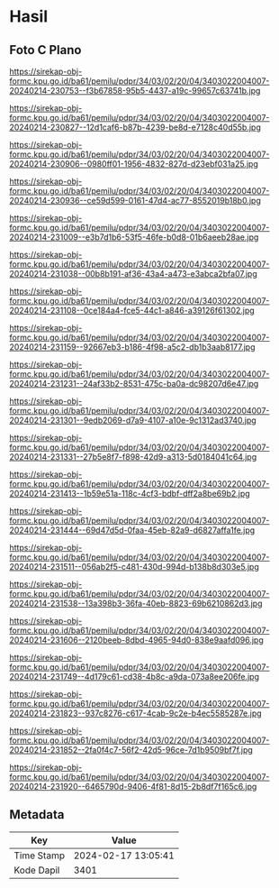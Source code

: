 # Hasil

## Foto C Plano

https://sirekap-obj-formc.kpu.go.id/ba61/pemilu/pdpr/34/03/02/20/04/3403022004007-20240214-230753--f3b67858-95b5-4437-a19c-99657c63741b.jpg

https://sirekap-obj-formc.kpu.go.id/ba61/pemilu/pdpr/34/03/02/20/04/3403022004007-20240214-230827--12d1caf6-b87b-4239-be8d-e7128c40d55b.jpg

https://sirekap-obj-formc.kpu.go.id/ba61/pemilu/pdpr/34/03/02/20/04/3403022004007-20240214-230906--0980ff01-1956-4832-827d-d23ebf031a25.jpg

https://sirekap-obj-formc.kpu.go.id/ba61/pemilu/pdpr/34/03/02/20/04/3403022004007-20240214-230936--ce59d599-0161-47d4-ac77-8552019b18b0.jpg

https://sirekap-obj-formc.kpu.go.id/ba61/pemilu/pdpr/34/03/02/20/04/3403022004007-20240214-231009--e3b7d1b6-53f5-46fe-b0d8-01b6aeeb28ae.jpg

https://sirekap-obj-formc.kpu.go.id/ba61/pemilu/pdpr/34/03/02/20/04/3403022004007-20240214-231038--00b8b191-af36-43a4-a473-e3abca2bfa07.jpg

https://sirekap-obj-formc.kpu.go.id/ba61/pemilu/pdpr/34/03/02/20/04/3403022004007-20240214-231108--0ce184a4-fce5-44c1-a846-a39126f61302.jpg

https://sirekap-obj-formc.kpu.go.id/ba61/pemilu/pdpr/34/03/02/20/04/3403022004007-20240214-231159--92667eb3-b186-4f98-a5c2-db1b3aab8177.jpg

https://sirekap-obj-formc.kpu.go.id/ba61/pemilu/pdpr/34/03/02/20/04/3403022004007-20240214-231231--24af33b2-8531-475c-ba0a-dc98207d6e47.jpg

https://sirekap-obj-formc.kpu.go.id/ba61/pemilu/pdpr/34/03/02/20/04/3403022004007-20240214-231301--9edb2069-d7a9-4107-a10e-9c1312ad3740.jpg

https://sirekap-obj-formc.kpu.go.id/ba61/pemilu/pdpr/34/03/02/20/04/3403022004007-20240214-231331--27b5e8f7-f898-42d9-a313-5d0184041c64.jpg

https://sirekap-obj-formc.kpu.go.id/ba61/pemilu/pdpr/34/03/02/20/04/3403022004007-20240214-231413--1b59e51a-118c-4cf3-bdbf-dff2a8be69b2.jpg

https://sirekap-obj-formc.kpu.go.id/ba61/pemilu/pdpr/34/03/02/20/04/3403022004007-20240214-231444--69d47d5d-0faa-45eb-82a9-d6827affa1fe.jpg

https://sirekap-obj-formc.kpu.go.id/ba61/pemilu/pdpr/34/03/02/20/04/3403022004007-20240214-231511--056ab2f5-c481-430d-994d-b138b8d303e5.jpg

https://sirekap-obj-formc.kpu.go.id/ba61/pemilu/pdpr/34/03/02/20/04/3403022004007-20240214-231538--13a398b3-36fa-40eb-8823-69b6210862d3.jpg

https://sirekap-obj-formc.kpu.go.id/ba61/pemilu/pdpr/34/03/02/20/04/3403022004007-20240214-231606--2120beeb-8dbd-4965-94d0-838e9aafd096.jpg

https://sirekap-obj-formc.kpu.go.id/ba61/pemilu/pdpr/34/03/02/20/04/3403022004007-20240214-231749--4d179c61-cd38-4b8c-a9da-073a8ee206fe.jpg

https://sirekap-obj-formc.kpu.go.id/ba61/pemilu/pdpr/34/03/02/20/04/3403022004007-20240214-231823--937c8276-c617-4cab-9c2e-b4ec5585287e.jpg

https://sirekap-obj-formc.kpu.go.id/ba61/pemilu/pdpr/34/03/02/20/04/3403022004007-20240214-231852--2fa0f4c7-56f2-42d5-96ce-7d1b9509bf7f.jpg

https://sirekap-obj-formc.kpu.go.id/ba61/pemilu/pdpr/34/03/02/20/04/3403022004007-20240214-231920--6465790d-9406-4f81-8d15-2b8df7f165c6.jpg


## Metadata

| Key        | Value               |
| ---------- | ------------------- |
| Time Stamp | 2024-02-17 13:05:41 |
| Kode Dapil | 3401                |




